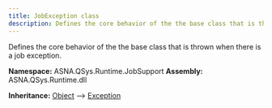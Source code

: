 ```yaml
---
title: JobException class
description: Defines the core behavior of the the base class that is thrown when there is a job exception.
---
```


Defines the core behavior of the the base class that is thrown when there is a job exception.

**Namespace:** ASNA.QSys.Runtime.JobSupport
**Assembly:** ASNA.QSys.Runtime.dll

**Inheritance:** [Object](https://docs.microsoft.com/en-us/dotnet/api/system.object) --> [Exception](https://docs.microsoft.com/en-us/dotnet/api/system.exception)
<br>
<br>
